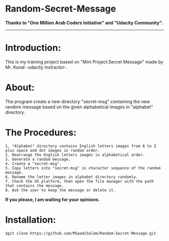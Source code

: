 # Random-Secret-Message

**Thanks to "One Million Arab Coders Initiative" and "Udacity Community".**

***

# Introduction:
This is my training project based on "Mini Project:Secret Message" made by Mr. Kunal -udacity instractor-.


# About:
The program create a new directory "secret-msg" containing the new random message based on the given alphabetical images in "alphabet" directory.

# The Procedures:
    1. "Alphabet" directory contains English letters images from A to Z plus space and dot images in random order.
    2. Rearrange the English letters images in alphabetical order.
    3. Generate a random message.
    4. Create a "secret-msg".
    5. Copy letters into "secret-msg" in character sequence of the random message.
    6. Rename the letter images in alphabet directory randomly.
    7. Check the OS platform, then open the file manager with the path that contains the message.
    8. Ask the user to keep the message or delete it.

**If you please, I am waiting for your opinions.**

# Installation:
    $git clone https://github.com/MSaadiSalem/Random-Secret-Message.git
